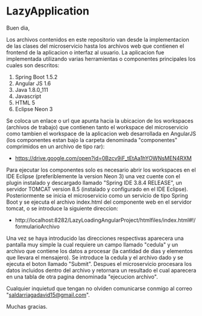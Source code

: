 # LazyApplication

Buen dia,

Los archivos contenidos en este repositorio van desde la implementacion de las clases del microservicio hasta los archivos web que contienen el frontend de la aplicacion o interfaz al usuario. La aplicacion fue implementada utilizando varias herramientas o componentes principales los cuales son descritos:

  1. Spring Boot 1.5.2
  2. Angular JS 1.6
  3. Java 1.8.0_111
  4. Javascript
  5. HTML 5
  6. Eclipse Neon 3

Se coloca un enlace o url que apunta hacia la ubicacion de los workspaces (archivos de trabajo) que contienen tanto el workspace del microservicio como tambien el workspace de la aplicacion web desarrollada en AngularJS (los componentes estan bajo la carpeta denominada "componentes" comprimidos en un archivo de tipo rar):

  * https://drive.google.com/open?id=0Bzcv9iF_tEtAa1hYOWNsMEN4RXM
  
Para ejecutar los componentes solo es necesario abrir los workspaces en el IDE Eclipse (preferiblemente la version Neon 3) una vez cuente con el plugin instalado y descargado llamado "Spring IDE 3.8.4 RELEASE", un servidor TOMCAT version 8.5 (instalado y configurado en el IDE Eclipse). Posteriormente se inicia el microservicio como un servicio de tipo Spring Boot y se ejecuta el archivo index.html del componente web en el servidor tomcat, o se introduce la siguiente direccion:

  * http://localhost:8282/LazyLoadingAngularProject/htmlfiles/index.html#!/formularioArchivo
  
Una vez se haya introducido las direcciones respectivas aparecera una pantalla muy simple la cual requiere un campo llamado "cedula" y un archivo que contiene los datos a procesar (la cantidad de dias y elementos que llevara el mensajero). Se introduce la cedula y el archivo dado y se ejecuta el boton llamado "Submit". Despues el microservicio procesara los datos incluidos dentro del archivo y retornara un resultado el cual aparecera en una tabla de otra pagina denominada "ejecucion archivo".

Cualquier inquietud que tengan no olviden comunicarse conmigo al correo "saldarriagadavid15@gmail.com".

Muchas gracias.
